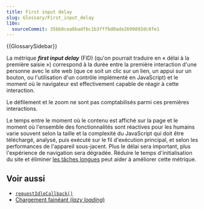 ```yaml
---
title: First input delay
slug: Glossary/First_input_delay
l10n:
  sourceCommit: 35bb8cea8badfbc1b3fffbd0ade2699893dc8fe1
---
```


{{GlossarySidebar}}

La métrique **<i lang="en">first input delay</i>** (FID) (qu'on pourrait traduire en «&nbsp;délai à la première saisie&nbsp;») correspond à la durée entre la première interaction d'une personne avec le site web (que ce soit un clic sur un lien, un appui sur un bouton, ou l'utilisation d'un contrôle implémenté en JavaScript) et le moment où le navigateur est effectivement capable de réagir à cette interaction.

Le défilement et le zoom ne sont pas comptabilisés parmi ces premières interactions.

Le temps entre le moment où le contenu est affiché sur la page et le moment où l'ensemble des fonctionnalités sont réactives pour les humains varie souvent selon la taille et la complexité du JavaScript qui doit être téléchargé, analysé, puis exécuté sur le fil d'exécution principal, et selon les performances de l'appareil sous-jacent. Plus le délai sera important, plus l'expérience de navigation sera dégradée. Réduire le temps d'initialisation du site et éliminer [les tâches longues](/fr/docs/Web/API/PerformanceLongTaskTiming) peut aider à améliorer cette métrique.

## Voir aussi

- [`requestIdleCallback()`](/fr/docs/Web/API/Window/requestIdleCallback)
- [Chargement fainéant (<i lang="en">lazy loading</i>)](/fr/docs/Web/Performance/Guides/Lazy_loading)
